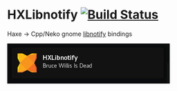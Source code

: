 
# HXLibnotify [![Build Status](https://travis-ci.org/tong/hxlibnotify.svg?branch=master)](https://travis-ci.org/tong/hxlibnotify)

Haxe -> Cpp/Neko gnome [libnotify](https://developer.gnome.org/libnotify) bindings

![Screenshot](https://raw.githubusercontent.com/tong/hxlibnotify/master/screenshot.png)
